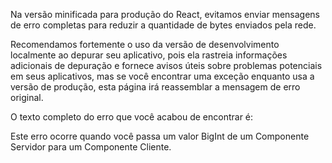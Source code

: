 <Intro>

Na versão minificada para produção do React, evitamos enviar mensagens de erro completas para reduzir a quantidade de bytes enviados pela rede.

</Intro>

Recomendamos fortemente o uso da versão de desenvolvimento localmente ao depurar seu aplicativo, pois ela rastreia informações adicionais de depuração e fornece avisos úteis sobre problemas potenciais em seus aplicativos, mas se você encontrar uma exceção enquanto usa a versão de produção, esta página irá reassemblar a mensagem de erro original.

O texto completo do erro que você acabou de encontrar é:

<ErrorDecoder />

Este erro ocorre quando você passa um valor BigInt de um Componente Servidor para um Componente Cliente.
